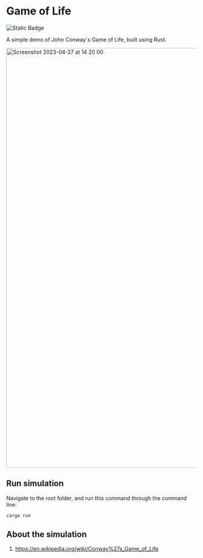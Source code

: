 # Game of Life
![Static Badge](https://img.shields.io/badge/using-Rust-orange)

A simple demo of John Conway´s Game of Life, built using Rust.

<img width="1112" alt="Screenshot 2023-04-27 at 14 20 00" src="https://user-images.githubusercontent.com/77640590/234874525-5ef23d5a-f0e9-4a68-849a-db4b300fbef2.png">

## Run simulation

Navigate to the root folder, and run this command through the command line:

```rust
cargo run
```

## About the simulation
1. https://en.wikipedia.org/wiki/Conway%27s_Game_of_Life
